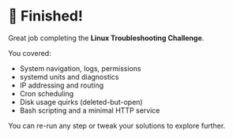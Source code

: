 # 🎉 Finished!

Great job completing the **Linux Troubleshooting Challenge**.

You covered:
- System navigation, logs, permissions
- systemd units and diagnostics
- IP addressing and routing
- Cron scheduling
- Disk usage quirks (deleted-but-open)
- Bash scripting and a minimal HTTP service

You can re-run any step or tweak your solutions to explore further.
